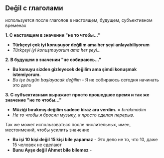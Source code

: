 ## Değil с глаголами

используется после глаголов в настоящем, будущем, субъективном временах

**1. С настоящим в значении "не то чтобы..."**

* **Türkçeyi çok iyi konuşuyor değilim ama her şeyi anlayabiliyorum**
* *Türkçeyi iyi konuşmuyorum ama her şeyi...*

**2. В будущем в значении "не собираюсь..."**

* **Bu konuyu sizden gizleyecek değilim ama şimdi konuşmak istemiyorum.**
* *Bu işe bugün başlayacak değilim* - Я не собираюсь сегодня начинать это дело

**3. С субъективным выражает просто прошедшее время и так же значение "не то чтобы..."**

* **Müziği bırakmış değilim sadece biraz ara verdim.** = *bırakmadım*
* *Не то чтобы я бросил музыку, я просто сделал перерыв.*

Так же может использоваться после числительных, имен, местоимений, чтобы усилить значение

* **Bu işi 10 kişi değil 15 kişi bile yapamaz** - Это дело не то, что 10, даже 15 человек не сделают
* **Bunu Ayşe değil Ahmet bile bilemez** -